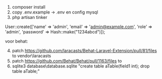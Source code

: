 1. composer install
2. copy .env.example -> .env en config mysql
3. php artisan tinker

User::create(['name' => 'admin', 'email' => 'admin@example.com', 'role' => 'admin', 'password' => Hash::make("1234abcd")]);

voor behat:

4. patch https://github.com/laracasts/Behat-Laravel-Extension/pull/81/files to vendor\laracasts
5. patch https://github.com/Behat/Behat/pull/1163/files to 
6. sqlite3 database\database.sqlite "create table aTable(field1 int); drop table aTable;"


